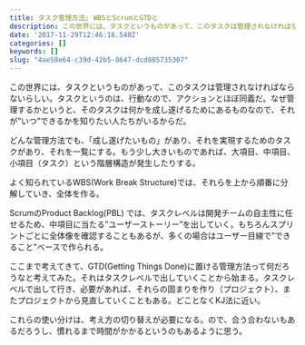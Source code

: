 ```yaml
---
title: タスク管理方法; WBSとScrumとGTDと
description: この世界には、タスクというものがあって、このタスクは管理されなければならないらしい。タスクというのは、行動なので、アクションとほぼ同義だ。なぜ管理するかというと、そのタスクは何かを成し遂げるためにあるものなので、それが”いつ”できるかを知りたい人たちがいるからだ。
date: '2017-11-29T12:46:16.540Z'
categories: []
keywords: []
slug: "4ae58e64-c39d-42b5-8647-dcd885735307"
---
```

この世界には、タスクというものがあって、このタスクは管理されなければならないらしい。タスクというのは、行動なので、アクションとほぼ同義だ。なぜ管理するかというと、そのタスクは何かを成し遂げるためにあるものなので、それが”いつ”できるかを知りたい人たちがいるからだ。

どんな管理方法でも、「成し遂げたいもの」があり、それを実現するためのタスクがあり、それを一覧にする。もう少し大きいものであれば、大項目、中項目、小項目（タスク）という階層構造が発生したりする。

よく知られているWBS(Work Break Structure)では、それらを上から順番に分解していき、全体を作る。

ScrumのProduct Backlog(PBL) では、タスクレベルは開発チームの自主性に任せるため、中項目に当たる”ユーザーストーリー”を出していく。もちろんスプリントごとに全体像を確認することもあるが、多くの場合はユーザー目線で”できること”ベースで作られる。

ここまで考えてきて、GTD(Getting Things Done)に置ける管理方法って何だろうなと考えてみた。それはタスクレベルで出していくことから始まる。タスクレベルで出して行き、必要があれば、それらの固まりを作り（プロジェクト）、またプロジェクトから見直していくこともある。どことなくKJ法に近い。

これらの使い分けは、考え方の切り替えが必要になる。ので、合う合わないもあるだろうし、慣れるまで時間がかかるというのもあるように思う。